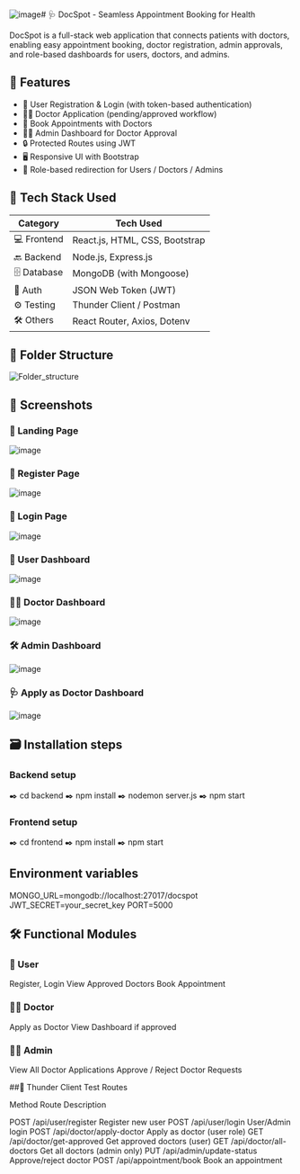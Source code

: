 ![image](https://github.com/user-attachments/assets/b2bb2a2b-893f-4014-88ac-e90cee15e1e6)# 🩺 DocSpot - Seamless Appointment Booking for Health

DocSpot is a full-stack web application that connects patients with doctors, enabling easy appointment booking, doctor registration, admin approvals, and role-based dashboards for users, doctors, and admins.


## 📌 Features

- 👤 User Registration & Login (with token-based authentication)
- 🧑‍⚕️ Doctor Application (pending/approved workflow)
- 📅 Book Appointments with Doctors
- 🧑‍💼 Admin Dashboard for Doctor Approval
- 🔒 Protected Routes using JWT
- 🖥️ Responsive UI with Bootstrap
- 🔁 Role-based redirection for Users / Doctors / Admins


## 🚀 Tech Stack Used

| Category       | Tech Used                           |
|----------------|-------------------------------------|
| 💻 Frontend    | React.js, HTML, CSS, Bootstrap      |
| 🔙 Backend     | Node.js, Express.js                 |
| 🗄️ Database    | MongoDB (with Mongoose)             |
| 🔐 Auth        | JSON Web Token (JWT)                |
| ⚙️ Testing     | Thunder Client / Postman            |
| 🛠️ Others      | React Router, Axios, Dotenv         |


## 🔧 Folder Structure

![Folder_structure](https://github.com/user-attachments/assets/4ac1e9ca-4507-4009-9452-100e6b5e2ff9)

## 📸 Screenshots

### 🏡 Landing Page
![image](https://github.com/user-attachments/assets/3f72526c-d8e5-4688-97e9-41149dbe84f6)

###  👤 Register Page
![image](https://github.com/user-attachments/assets/6c060f83-502f-4130-9841-2f5a33c0bc9a)

### 🔑 Login Page
![image](https://github.com/user-attachments/assets/66850622-72e6-4173-b065-9c01925eb48f)

### 👤 User Dashboard
![image](https://github.com/user-attachments/assets/6b84832a-617a-4937-9237-8ef184825886)

### 👩‍⚕️ Doctor Dashboard
![image](https://github.com/user-attachments/assets/d505d5ab-233e-4c6e-94af-8a67104d4b96)

### 🛠️ Admin Dashboard
![image](https://github.com/user-attachments/assets/dccf4571-ec6e-46ed-933a-41f4b27cac8c)

###  🩺 Apply as Doctor Dashboard
![image](https://github.com/user-attachments/assets/24fd4d5e-7140-49c8-b91e-8171a8259642)

## 🗃️ Installation steps
### Backend setup
✒️ cd backend
✒️ npm install
✒️ nodemon server.js
✒️ npm start

### Frontend setup
✒️ cd frontend
✒️ npm install
✒️ npm start

## Environment variables
MONGO_URL=mongodb://localhost:27017/docspot
JWT_SECRET=your_secret_key
PORT=5000

## 🛠 Functional Modules

### 👤 User
Register, Login
View Approved Doctors
Book Appointment

### 🧑‍⚕ Doctor
Apply as Doctor
View Dashboard if approved

### 🧑‍💼 Admin
View All Doctor Applications
Approve / Reject Doctor Requests


##🧪 Thunder Client Test Routes

Method	Route	Description

POST	/api/user/register	Register new user
POST	/api/user/login	User/Admin login
POST	/api/doctor/apply-doctor	Apply as doctor (user role)
GET	/api/doctor/get-approved	Get approved doctors (user)
GET	/api/doctor/all-doctors	Get all doctors (admin only)
PUT	/api/admin/update-status	Approve/reject doctor
POST	/api/appointment/book	Book an appointment


















